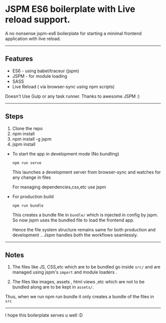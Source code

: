 JSPM ES6 boilerplate with Live reload support.
=============================================

A no nonsense jspm-es6 boilerplate for starting a minimal frontend application with live reload.

----------------
Features
-----------
- ES6 - using babel/traceur (jspm)
- JSPM - for module loading
- SASS
- Live Reload ( via browser-sync using npm scripts)

Doesn't Use Gulp or any task runner. Thanks to awesome JSPM :)

-------------------
Steps
-----
1. Clone the repo
2. npm install
3. npm install -g jspm
4. jspm install


- To start the app in development mode (No bundling)

  `npm run serve`

  This launches a development server from browser-sync and watches for any change in files

  For managing dependencies,css,etc use jspm


- For production build

  `npm run bundle`

  This creates a bundle file in `bundle/` which is injected in config by jspm.
  So now jspm uses the bundled file to load the frontend app.

  Hence the file system structure remains same for both production and development .. Jspm handles both the workflows seamlessly.
--------------

Notes
------
1. The files like JS, CSS,etc which are to be bundled go inside `src/` and are managed using jspm's `import` and module loaders .

2. The files like images, assets , html views ,etc which are not to be bundled along are to be kept in `assets/`.

Thus, when we run npm run bundle it only creates a bundle of the files in `src`


-------------
I hope this boilerplate serves u well  :D
